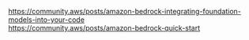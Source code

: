 https://community.aws/posts/amazon-bedrock-integrating-foundation-models-into-your-code  
https://community.aws/posts/amazon-bedrock-quick-start  
